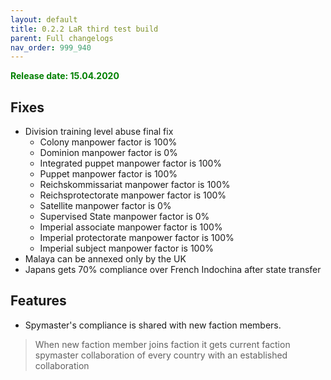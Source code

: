 ```yaml
---
layout: default
title: 0.2.2 LaR third test build
parent: Full changelogs
nav_order: 999_940
---
```


<p style="color: green; font-weight: bold">Release date: 15.04.2020</p>

## Fixes
* Division training level abuse final fix
  * Colony manpower factor is 100% 
  * Dominion manpower factor is 0%
  * Integrated puppet manpower factor is 100%
  * Puppet manpower factor is 100%
  * Reichskommissariat manpower factor is 100%
  * Reichsprotectorate manpower factor is 100%
  * Satellite manpower factor is 0%
  * Supervised State manpower factor is 0%
  * Imperial associate manpower factor is 100%
  * Imperial protectorate manpower factor is 100%
  * Imperial subject manpower factor is 100%
* Malaya can be annexed only by the UK
* Japans gets 70% compliance over French Indochina after state transfer

## Features
* Spymaster's compliance is shared with new faction members.
> When new faction member joins faction it gets current faction spymaster collaboration of every country with an established collaboration